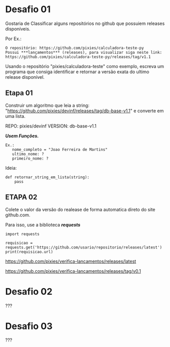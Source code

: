 # Desafio 01

Gostaria de Classificar alguns repositórios no github que possuiem releases disponíveis. 

Por Ex.:
```
O repositório: https://github.com/pixies/calculadora-teste-py
Possui ***lançamentos*** (releases), para visualizar siga neste link: https://github.com/pixies/calculadora-teste-py/releases/tag/v1.1
```
Usando o repositório "pixies/calculadora-teste" como exemplo, escreva um programa que consiga identificar e retornar a versão exata do ultimo release disponível.

## Etapa 01

Construir um algoritmo que leia a string: "https://github.com/pixies/devinf/releases/tag/db-base-v1.1" e converte em uma lista.

REPO: pixies/devinf
VERSION: db-base-v1.1

***Usem Funções.*** 

```
Ex.:
   nome_completo = "Joao Ferreira de Martins"
   ultimo_nome: ?
   primeiro_nome: ?
 ```

Ideia:
```
def retornar_string_em_lista(string):
    pass

```

## ETAPA 02

Colete o valor da versão do realease de forma automatica direto do site github.com.

Para isso, use a biblioteca ***requests***

```
import requests

requisicao = requests.get('https://github.com/usario/repositorio/releases/latest')
print(requisicao.url)
```

https://github.com/pixies/verifica-lancamentos/releases/latest

https://github.com/pixies/verifica-lancamentos/releases/tag/v0.1







# Desafio 02
???
# Desafio 03
???
